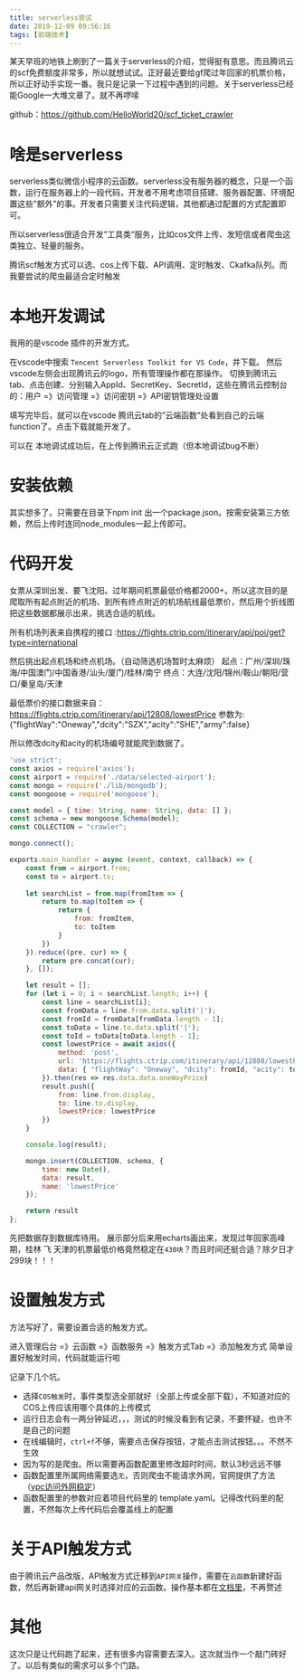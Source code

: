 ```yaml
---
title: serverless尝试
date: 2019-12-09 09:56:16
tags: [前端技术]
---
```


某天早班的地铁上刷到了一篇关于serverless的介绍，觉得挺有意思。而且腾讯云的scf免费额度非常多，所以就想试试。正好最近要给gf爬过年回家的机票价格，所以正好动手实现一番。我只是记录一下过程中遇到的问题。关于serverless已经能Google一大堆文章了。就不再啰嗦

github：https://github.com/HelloWorld20/scf_ticket_crawler

<!-- more -->

# 啥是serverless

serverless类似微信小程序的云函数。serverless没有服务器的概念，只是一个函数，运行在服务器上的一段代码，开发者不用考虑项目搭建、服务器配置、环境配置这些"额外"的事。开发者只需要关注代码逻辑，其他都通过配置的方式配置即可。

所以serverless很适合开发“工具类“服务，比如cos文件上传、发短信或者爬虫这类独立、轻量的服务。

腾讯scf触发方式可以选、cos上传下载、API调用、定时触发、Ckafka队列。而我要尝试的爬虫最适合定时触发

# 本地开发调试

我用的是vscode 插件的开发方式。

在vscode中搜索 `Tencent Serverless Toolkit for VS Code`，并下载。
然后vscode左侧会出现腾讯云的logo，所有管理操作都在那操作。
切换到腾讯云tab、点击创建、分别输入AppId、SecretKey、SecretId，这些在腾讯云控制台的：用户 =》访问管理 =》访问密钥 =》API密钥管理处设置

填写完毕后，就可以在vscode 腾讯云tab的”云端函数“处看到自己的云端function了。点击下载就能开发了。

可以在 本地调试成功后，在上传到腾讯云正式跑（但本地调试bug不断）

# 安装依赖

其实想多了。只需要在目录下npm init 出一个package.json。按需安装第三方依赖，然后上传时连同node_modules一起上传即可。

# 代码开发

女票从深圳出发、要飞沈阳。过年期间机票最低价格都2000+。所以这次目的是爬取所有起点附近的机场、到所有终点附近的机场航线最低票价，然后用个折线图把这些数据都展示出来，挑选合适的航线。

所有机场列表来自携程的接口 :https://flights.ctrip.com/itinerary/api/poi/get?type=international

然后挑出起点机场和终点机场。（自动筛选机场暂时太麻烦）
起点：广州/深圳/珠海/中国澳门/中国香港/汕头/厦门/桂林/南宁
终点：大连/沈阳/锦州/鞍山/朝阳/营口/秦皇岛/天津

最低票价的接口数据来自：https://flights.ctrip.com/itinerary/api/12808/lowestPrice
参数为:{"flightWay":"Oneway","dcity":"SZX","acity":"SHE","army":false}

所以修改dcity和acity的机场编号就能爬到数据了。

```javascript
'use strict';
const axios = require('axios');
const airport = require('./data/selected-airport');
const mongo = require('./lib/mongodb');
const mongoose = require('mongoose');

const model = { time: String, name: String, data: [] };
const schema = new mongoose.Schema(model);
const COLLECTION = "crawler";

mongo.connect();

exports.main_handler = async (event, context, callback) => {
    const from = airport.from;
    const to = airport.to;
    
    let searchList = from.map(fromItem => {
        return to.map(toItem => {
            return {
                from: fromItem,
                to: toItem
            }
        })
    }).reduce((pre, cur) => {
        return pre.concat(cur);
    }, []);

    let result = [];
    for (let i = 0; i < searchList.length; i++) {
        const line = searchList[i];
        const fromData = line.from.data.split('|');
        const fromId = fromData[fromData.length - 1];
        const toData = line.to.data.split('|');
        const toId = toData[toData.length - 1];
        const lowestPrice = await axios({
            method: 'post',
            url: 'https://flights.ctrip.com/itinerary/api/12808/lowestPrice',
            data: { "flightWay": "Oneway", "dcity": fromId, "acity": toId, "army": false }
        }).then(res => res.data.data.oneWayPrice)
        result.push({
            from: line.from.display,
            to: line.to.display,
            lowestPrice: lowestPrice
        })
    }

    console.log(result);

    mongo.insert(COLLECTION, schema, {
        time: new Date(),
        data: result,
        name: 'lowestPrice'
    });

    return result
};
```

先把数据存到数据库待用。
展示部分后来用echarts画出来，发现过年回家高峰期，桂林 飞 天津的机票最低价格竟然稳定在`430块`？而且时间还挺合适？除夕日才299块！！！

# 设置触发方式

方法写好了，需要设置合适的触发方式。

进入管理后台 =》云函数 =》函数服务 =》触发方式Tab =》添加触发方式
简单设置好触发时间，代码就能运行啦

记录下几个坑。

* 选择`COS触发`时，事件类型选全部就好（全部上传或全部下载），不知道对应的COS上传应该用哪个具体的上传模式
* 运行日志会有一两分钟延迟，，，测试的时候没看到有记录，不要怀疑，也许不是自己的问题
* 在线编辑时，`ctrl+f`不够，需要点击保存按钮，才能点击测试按钮。。。不然不生效
* 因为写的是爬虫。所以需要再函数配置里修改超时时间，默认3秒远远不够
* 函数配置里所属网络需要选`无`，否则爬虫不能请求外网，官网提供了方法（[vpc访问外网稳定](https://cloud.tencent.com/document/product/552)）
* 函数配置里的参数对应着项目代码里的 template.yaml。记得改代码里的配置，不然每次上传代码后会覆盖线上的配置

# 关于API触发方式

由于腾讯云产品改版，API触发方式迁移到`API网关`操作，需要在`云函数`新建好函数，然后再新建api网关时选择对应的云函数。操作基本都在[文档里](https://cloud.tencent.com/document/product/583/13197)，不再赘述

# 其他

这次只是让代码跑了起来，还有很多内容需要去深入。这次就当作一个敲门砖好了。以后有类似的需求可以多个门路。
